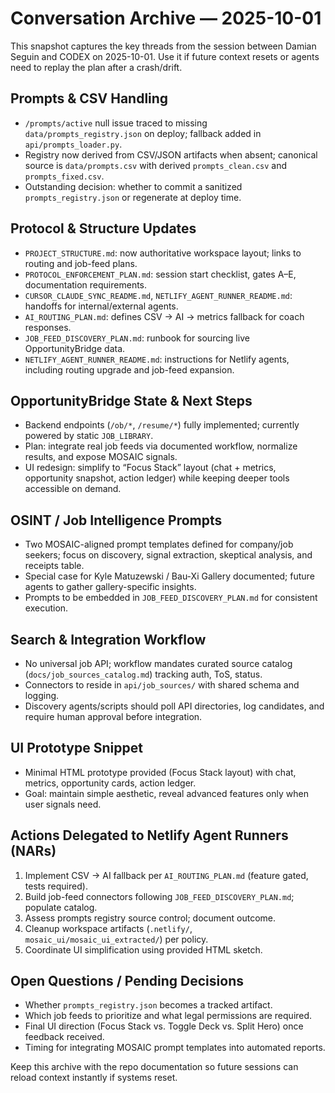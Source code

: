 # Conversation Archive — 2025-10-01

This snapshot captures the key threads from the session between Damian Seguin and CODEX on 2025-10-01. Use it if future context resets or agents need to replay the plan after a crash/drift.

## Prompts & CSV Handling
- `/prompts/active` null issue traced to missing `data/prompts_registry.json` on deploy; fallback added in `api/prompts_loader.py`.
- Registry now derived from CSV/JSON artifacts when absent; canonical source is `data/prompts.csv` with derived `prompts_clean.csv` and `prompts_fixed.csv`.
- Outstanding decision: whether to commit a sanitized `prompts_registry.json` or regenerate at deploy time.

## Protocol & Structure Updates
- `PROJECT_STRUCTURE.md`: now authoritative workspace layout; links to routing and job-feed plans.
- `PROTOCOL_ENFORCEMENT_PLAN.md`: session start checklist, gates A–E, documentation requirements.
- `CURSOR_CLAUDE_SYNC_README.md`, `NETLIFY_AGENT_RUNNER_README.md`: handoffs for internal/external agents.
- `AI_ROUTING_PLAN.md`: defines CSV → AI → metrics fallback for coach responses.
- `JOB_FEED_DISCOVERY_PLAN.md`: runbook for sourcing live OpportunityBridge data.
- `NETLIFY_AGENT_RUNNER_README.md`: instructions for Netlify agents, including routing upgrade and job-feed expansion.

## OpportunityBridge State & Next Steps
- Backend endpoints (`/ob/*`, `/resume/*`) fully implemented; currently powered by static `JOB_LIBRARY`.
- Plan: integrate real job feeds via documented workflow, normalize results, and expose MOSAIC signals.
- UI redesign: simplify to “Focus Stack” layout (chat + metrics, opportunity snapshot, action ledger) while keeping deeper tools accessible on demand.

## OSINT / Job Intelligence Prompts
- Two MOSAIC-aligned prompt templates defined for company/job seekers; focus on discovery, signal extraction, skeptical analysis, and receipts table.
- Special case for Kyle Matuzewski / Bau-Xi Gallery documented; future agents to gather gallery-specific insights.
- Prompts to be embedded in `JOB_FEED_DISCOVERY_PLAN.md` for consistent execution.

## Search & Integration Workflow
- No universal job API; workflow mandates curated source catalog (`docs/job_sources_catalog.md`) tracking auth, ToS, status.
- Connectors to reside in `api/job_sources/` with shared schema and logging.
- Discovery agents/scripts should poll API directories, log candidates, and require human approval before integration.

## UI Prototype Snippet
- Minimal HTML prototype provided (Focus Stack layout) with chat, metrics, opportunity cards, action ledger.
- Goal: maintain simple aesthetic, reveal advanced features only when user signals need.

## Actions Delegated to Netlify Agent Runners (NARs)
1. Implement CSV → AI fallback per `AI_ROUTING_PLAN.md` (feature gated, tests required).
2. Build job-feed connectors following `JOB_FEED_DISCOVERY_PLAN.md`; populate catalog.
3. Assess prompts registry source control; document outcome.
4. Cleanup workspace artifacts (`.netlify/`, `mosaic_ui/mosaic_ui_extracted/`) per policy.
5. Coordinate UI simplification using provided HTML sketch.

## Open Questions / Pending Decisions
- Whether `prompts_registry.json` becomes a tracked artifact.
- Which job feeds to prioritize and what legal permissions are required.
- Final UI direction (Focus Stack vs. Toggle Deck vs. Split Hero) once feedback received.
- Timing for integrating MOSAIC prompt templates into automated reports.

Keep this archive with the repo documentation so future sessions can reload context instantly if systems reset.
